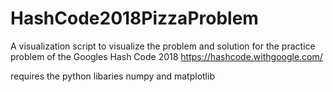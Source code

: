 # HashCode2018PizzaProblem
A visualization script to visualize the problem and solution for the practice problem of the Googles Hash Code 2018 https://hashcode.withgoogle.com/

requires the python libaries numpy and matplotlib
